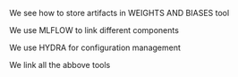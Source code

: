 We see how to store artifacts in WEIGHTS AND BIASES tool

We use MLFLOW to link different components

We use HYDRA for configuration management

We link all the abbove tools
